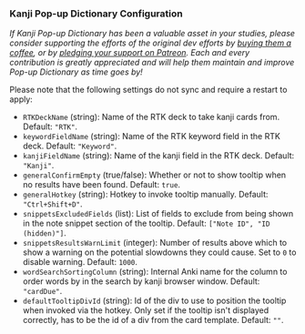### Kanji Pop-up Dictionary Configuration

*If Kanji Pop-up Dictionary has been a valuable asset in your studies, please consider supporting the efforts of the original dev efforts by [buying them a coffee](https://ko-fi.com/X8X0L4YV), or by [pledging your support on Patreon](https://www.patreon.com/glutanimate). Each and every contribution is greatly appreciated and will help them maintain and improve Pop-up Dictionary as time goes by!*

Please note that the following settings do not sync and require a restart to apply:

- `RTKDeckName` (string): Name of the RTK deck to take kanji cards from. Default: `"RTK"`.
- `keywordFieldName` (string): Name of the RTK keyword field in the RTK deck. Default: `"Keyword"`.
- `kanjiFieldName` (string): Name of the kanji field in the RTK deck. Default: `"Kanji"`.
- `generalConfirmEmpty` (true/false): Whether or not to show tooltip when no results have been found. Default: `true`.
- `generalHotkey` (string): Hotkey to invoke tooltip manually. Default: `"Ctrl+Shift+D"`.
- `snippetsExcludedFields` (list): List of fields to exclude from being shown in the note snippet section of the tooltip. Default: `["Note ID", "ID (hidden)"]`.
- `snippetsResultsWarnLimit` (integer): Number of results above which to show a warning on the potential slowdowns they could cause. Set to `0` to disable warning. Default: `1000`.
- `wordSearchSortingColumn` (string): Internal Anki name for the column to order words by in the search by kanji browser window. Default: `"cardDue"`.
- `defaultTooltipDivId` (string): Id of the div to use to position the tooltip when invoked via the hotkey. Only set if the tooltip isn't displayed correctly, has to be the id of a div from the card template. Default: `""`.